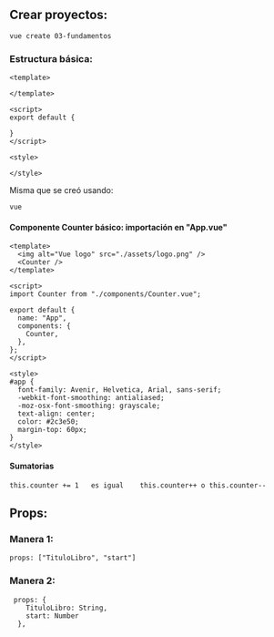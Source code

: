## Crear proyectos:

    vue create 03-fundamentos

### Estructura básica:

```
<template>
  
</template>

<script>
export default {

}
</script>

<style>

</style>
```

Misma que se creó usando:

    vue

#### Componente Counter básico: importación en "App.vue"

```
<template>
  <img alt="Vue logo" src="./assets/logo.png" />
  <Counter />
</template>

<script>
import Counter from "./components/Counter.vue";

export default {
  name: "App",
  components: {
    Counter,
  },
};
</script>

<style>
#app {
  font-family: Avenir, Helvetica, Arial, sans-serif;
  -webkit-font-smoothing: antialiased;
  -moz-osx-font-smoothing: grayscale;
  text-align: center;
  color: #2c3e50;
  margin-top: 60px;
}
</style>

```

#### Sumatorias

```
this.counter += 1   es igual    this.counter++ o this.counter--
```


## Props:

### Manera 1:
    props: ["TituloLibro", "start"]

### Manera 2:

```
 props: {
    TituloLibro: String,
    start: Number
  },
```
